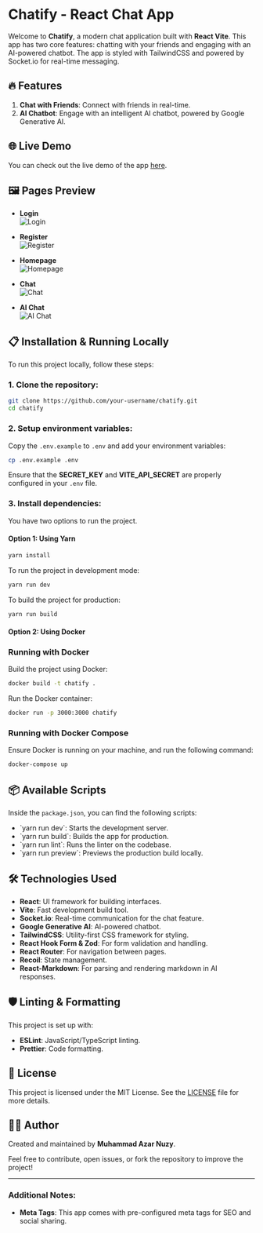 # Chatify - React Chat App

Welcome to **Chatify**, a modern chat application built with **React Vite**. This app has two core features: chatting with your friends and engaging with an AI-powered chatbot. The app is styled with TailwindCSS and powered by Socket.io for real-time messaging.

## 🔥 Features

1. **Chat with Friends**: Connect with friends in real-time.
2. **AI Chatbot**: Engage with an intelligent AI chatbot, powered by Google Generative AI.

## 🌐 Live Demo

You can check out the live demo of the app [here](https://react-vite-chat.vercel.app/).

## 🖼️ Pages Preview

- **Login**  
  ![Login](/public/login.png)

- **Register**  
  ![Register](/public/register.png)

- **Homepage**  
  ![Homepage](/public/homepage.png)

- **Chat**  
  ![Chat](/public/detail-chat.png)

- **AI Chat**  
  ![AI Chat](/public/ai-chat.png)

## 📋 Installation & Running Locally

To run this project locally, follow these steps:

### 1. Clone the repository:

```bash
git clone https://github.com/your-username/chatify.git
cd chatify
```

### 2. Setup environment variables:

Copy the `.env.example` to `.env` and add your environment variables:

```bash
cp .env.example .env
```

Ensure that the **SECRET_KEY** and **VITE_API_SECRET** are properly configured in your `.env` file.

### 3. Install dependencies:

You have two options to run the project.

#### Option 1: Using Yarn

```bash
yarn install
```

To run the project in development mode:

```bash
yarn run dev
```

To build the project for production:

```bash
yarn run build
```

#### Option 2: Using Docker

### Running with Docker

Build the project using Docker:

```bash
docker build -t chatify .
```

Run the Docker container:

```bash
docker run -p 3000:3000 chatify
```

### Running with Docker Compose

Ensure Docker is running on your machine, and run the following command:

```bash
docker-compose up
```

## 📦 Available Scripts

Inside the `package.json`, you can find the following scripts:

- \`yarn run dev\`: Starts the development server.
- \`yarn run build\`: Builds the app for production.
- \`yarn run lint\`: Runs the linter on the codebase.
- \`yarn run preview\`: Previews the production build locally.

## 🛠️ Technologies Used

- **React**: UI framework for building interfaces.
- **Vite**: Fast development build tool.
- **Socket.io**: Real-time communication for the chat feature.
- **Google Generative AI**: AI-powered chatbot.
- **TailwindCSS**: Utility-first CSS framework for styling.
- **React Hook Form & Zod**: For form validation and handling.
- **React Router**: For navigation between pages.
- **Recoil**: State management.
- **React-Markdown**: For parsing and rendering markdown in AI responses.

## 🛡️ Linting & Formatting

This project is set up with:

- **ESLint**: JavaScript/TypeScript linting.
- **Prettier**: Code formatting.

## 📜 License

This project is licensed under the MIT License. See the [LICENSE](LICENSE) file for more details.

## 🙋‍♂️ Author

Created and maintained by **Muhammad Azar Nuzy**.

Feel free to contribute, open issues, or fork the repository to improve the project!

---

### Additional Notes:

- **Meta Tags**: This app comes with pre-configured meta tags for SEO and social sharing.
